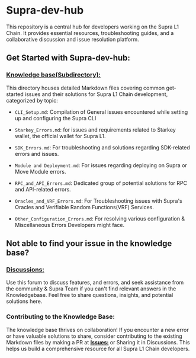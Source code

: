 # **Supra-dev-hub**
This repository is a central hub for developers working on the Supra L1 Chain. It provides essential resources, troubleshooting guides, and a collaborative discussion and issue resolution platform.

## **Get Started with Supra-dev-hub:**

### [**Knowledge base(Subdirectory)**:](https://github.com/Entropy-Foundation/supra-dev-hub/tree/main/Knowledge%20base) 
This directory houses detailed Markdown files covering common get-started issues and their solutions for Supra L1 Chain development, categorized by topic:

- `CLI_Setup.md`: Compilation of General issues encountered while setting up and configuring the Supra CLI

- `Starkey_Errors.md`: for issues and requirements related to Starkey wallet, the official wallet for Supra L1.

- `SDK_Errors.md`: For troubleshooting and solutions regarding SDK-related errors and issues.

- `Module and Deployment.md`: For issues regarding deploying on Supra or Move Module errors.

- `RPC_and_API_Errors.md`: Dedicated group of potential solutions for RPC and API-related errors.

- `Oracles_and_VRF_Errors.md`: For Troubleshooting issues with Supra's Oracles and Verifiable Random Functions(VRF) Services.

- `Other_Configuration_Errors.md`: For resolving various configuration & Miscellaneous Errors Developers might face.

## **Not able to find your issue in the knowledge base?**
### [**Discussions**:](https://github.com/Entropy-Foundation/supra-dev-hub/discussions) 
Use this forum to discuss features, and errors, and seek assistance from the community & Supra Team if you can't find relevant answers in the Knowledgebase. Feel free to share questions, insights, and potential solutions here.

### Contributing to the Knowledge Base:
The knowledge base thrives on collaboration! If you encounter a new error or have valuable solutions to share, consider contributing to the existing Markdown files by making a PR at [**Issues:**](https://github.com/Entropy-Foundation/supra-dev-hub/issues) or Sharing it in Discussions. This helps us build a comprehensive resource for all Supra L1 Chain developers.
